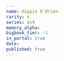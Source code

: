 ```yaml
---
name: Hippie O'Brien
rarity: 4
series: ds9
memory_alpha:
bigbook_tier: -1
in_portal: true
date:
published: true
---
```



